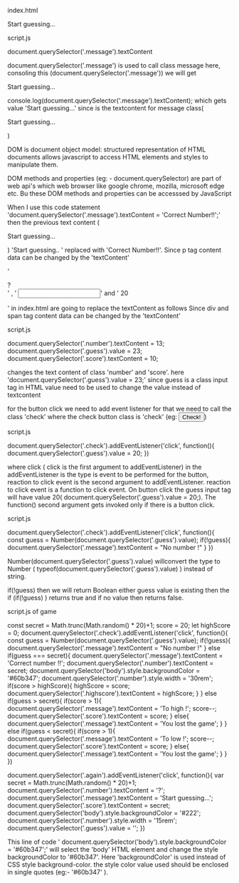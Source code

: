 index.html

<p class="message">Start guessing...</p>

script.js

document.querySelector('.message').textContent

document.querySelector('.message') is used to call class message here, consoling this (document.querySelector('.message')) we will get  <p class="message">Start guessing...</p>


console.log(document.querySelector('.message').textContent); which gets value 'Start guessing...' since is the textcontent for message class(<p class="message">Start guessing...</p>)

DOM is document object model: structured representation of HTML documents allows javascript to access HTML elements and styles to manipulate them.

DOM methods and properties (eg: - document.querySelector) are part of web api's which web browser like google chrome, mozilla, microsoft edge etc. Bu these DOM methods and properties can be accesssed by JavaScript

When I use this code statement 'document.querySelector('.message').textContent = 'Correct Number!!';' then the previous text content (<p class="message">Start guessing...</p>) 'Start guessing.. ' replaced with 'Correct Number!!'. Since p tag content data can be changed by the 'textContent'

'<div class="number">?</div>' , ' <input type="number" class="guess" />' and ' <span class="score">20</span></p>' in index.html are going to replace the textContent as follows
Since div and span tag content data can be changed by the 'textContent'


script.js

document.querySelector('.number').textContent = 13;
document.querySelector('.guess').value = 23;
document.querySelector('.score').textContent = 10;

changes the text content of class 'number' and 'score'. here 'document.querySelector('.guess').value = 23;' since guess is a class input tag in HTML value need to be used to change the value instead of textcontent

for the button click we need to add event listener for that we need to call the class 'check' where the check button class is 'check' (eg:  <button class="btn check">Check!</button>)

script.js

document.querySelector('.check').addEventListener('click', function(){
    document.querySelector('.guess').value = 20;
})

where click ( click is the first argument to addEventListener) in the addEventListener is the type is event to be performed for the button, reaction to click event is the second argument to addEventListener. reaction to click event is a function to click event. On button click the guess input tag will have value 20( document.querySelector('.guess').value = 20;). The function() second argument gets invoked only if there is a button click.


script.js

document.querySelector('.check').addEventListener('click', function(){
    const guess = Number(document.querySelector('.guess').value);
if(!guess){
    document.querySelector('.message').textContent = "No number !"
}
})


Number(document.querySelector('.guess').value) willconvert the type to Number   ( typeof(document.querySelector('.guess').value) ) instead of string.

if(!guess) then we will return Boolean either guess value is existing then the if (if(!guess) ) returns true and if no value then returns false.
 

script.js of game

const secret = Math.trunc(Math.random() * 20)+1;
score = 20;
let highScore = 0;
document.querySelector('.check').addEventListener('click', function(){
    const guess = Number(document.querySelector('.guess').value);
if(!guess){
    document.querySelector('.message').textContent = "No number !"
}
else if(guess === secret){
   document.querySelector('.message').textContent = 'Correct number !!';
   document.querySelector('.number').textContent = secret;
    document.querySelector('body').style.backgroundColor = '#60b347';
    document.querySelector('.number').style.width = '30rem';
    if(score > highScore){
        highScore = score;
        document.querySelector('.highscore').textContent = highScore;
    }
}
else if(guess > secret){
    if(score > 1){
     document.querySelector('.message').textContent = 'To high !';
    score--;
     document.querySelector('.score').textContent = score;
    }
    else{
    document.querySelector('.message').textContent = 'You lost the game';
    }
}
else if(guess < secret){
    if(score > 1){
     document.querySelector('.message').textContent = 'To low !';
     score--;
      document.querySelector('.score').textContent = score;
    }
      else{
    document.querySelector('.message').textContent = 'You lost the game';
    }
}
})

document.querySelector('.again').addEventListener('click', function(){
     var secret = Math.trunc(Math.random() * 20)+1;
     document.querySelector('.number').textContent = '?';
      document.querySelector('.message').textContent = 'Start guessing...';
     document.querySelector('.score').textContent = secret;
     document.querySelector('body').style.backgroundColor = '#222';
     document.querySelector('.number').style.width = '15rem';
     document.querySelector('.guess').value = '';
})

This line of code ' document.querySelector('body').style.backgroundColor = '#60b347';' will select the 'body' HTML element  and change the style backgroundColor to '#60b347'. Here 'backgroundColor' is used instead of CSS style background-color. the style color value used should be enclosed in single quotes (eg:- '#60b347' ).
